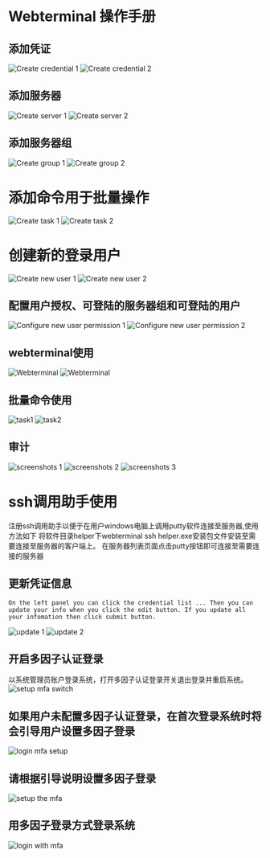 # Webterminal 操作手册

## 添加凭证
![Create credential 1](./img/zh_cn/createcrendential1.png  "Create credential 1")
![Create credential 2](./img/zh_cn/createcrendential2.png  "Create credential 2")

## 添加服务器
![Create server 1](./img/zh_cn/createserver1.png  "Create server 1")
![Create server 2](./img/zh_cn/createserver2.png  "Create server 2")
## 添加服务器组
![Create group 1](./img/zh_cn/creategroup1.png  "Create group 1")
![Create group 2](./img/zh_cn/creategroup2.png  "Create group 2")
# 添加命令用于批量操作
![Create task 1](./img/zh_cn/createtask1.png  "Create task 1")
![Create task 2](./img/zh_cn/createtask2.png  "Create task 2")
# 创建新的登录用户
![Create new user 1](./img/zh_cn/createuser1.png  "Create new user 1")
![Create new user 2](./img/zh_cn/createuser2.png  "Create new user 2")
## 配置用户授权、可登陆的服务器组和可登陆的用户
![Configure new user permission 1 ](./img/zh_cn/configureuserpermission1.png  "Configure new user permission 1")
![Configure new user permission 2](./img/zh_cn/configureuserpermission2.png  "Configure new user permission 2")
## webterminal使用
![Webterminal](./img/zh_cn/webterminal1.png  "Webterminal")
![Webterminal](./img/zh_cn/webterminal2.png  "Webterminal")
## 批量命令使用
![task1](./img/zh_cn/runtask1.png  "task1")
![task2](./img/zh_cn/runtask2.png  "task2")
## 审计
![screenshots 1](./img/screenshots6.gif  "screenshots 1")
![screenshots 2](./img/screenshots7.gif  "screenshots 2")
![screenshots 3](./img/screenshots8.gif  "screenshots 3")
# ssh调用助手使用
注册ssh调用助手以便于在用户windows电脑上调用putty软件连接至服务器,使用方法如下
将软件目录helper下webterminal ssh helper.exe安装包文件安装至需要连接至服务器的客户端上。
在服务器列表页面点击putty按钮即可连接至需要连接的服务器

## 更新凭证信息
 	On the left panel you can click the credential list ... Then you can update your info when you click the edit button. If you update all your infomation then click submit button.
![update 1](./img/zh_cn/update1.png  "update 1")
![update 2](./img/zh_cn/update2.png  "update 2")
## 开启多因子认证登录
  以系统管理员账户登录系统，打开多因子认证登录开关退出登录并重启系统。
![setup mfa switch](./img/zh_cn/setupmfa.png "setup mfa switch")

## 如果用户未配置多因子认证登录，在首次登录系统时将会引导用户设置多因子登录
![login mfa setup](./img/zh_cn/login.png "login mfa setup") 

## 请根据引导说明设置多因子登录
![setup the mfa](./img/zh_cn/scan-qr-code.png "setup the mfa") 

## 用多因子登录方式登录系统
![login with mfa](./img/zh_cn/login_with_mfa.png "login with mfa") 